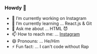### Howdy 👋


- 🔭 I’m currently working on Instagram
- 🌱 I’m currently learning ... React.js & Git
- 💬 Ask me about ... HTML 😈
- 📫 How to reach me: ... [Instagram](https://www.instagram.com/pooria.faramarzian/)
- 😄 Pronouns: ... He/Him
- ⚡ Fun fact: ... I can't code without Rap
